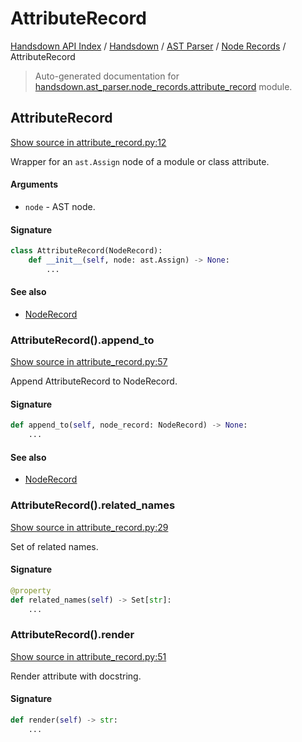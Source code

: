# AttributeRecord

[Handsdown API Index](../../../README.md#handsdown-api-index) /
[Handsdown](../../index.md#handsdown) /
[AST Parser](../index.md#ast-parser) /
[Node Records](./index.md#node-records) /
AttributeRecord

> Auto-generated documentation for [handsdown.ast_parser.node_records.attribute_record](https://github.com/vemel/handsdown/blob/main/handsdown/ast_parser/node_records/attribute_record.py) module.

## AttributeRecord

[Show source in attribute_record.py:12](https://github.com/vemel/handsdown/blob/main/handsdown/ast_parser/node_records/attribute_record.py#L12)

Wrapper for an `ast.Assign` node of a module or class attribute.

#### Arguments

- `node` - AST node.

#### Signature

```python
class AttributeRecord(NodeRecord):
    def __init__(self, node: ast.Assign) -> None:
        ...
```

#### See also

- [NodeRecord](./node_record.md#noderecord)

### AttributeRecord().append_to

[Show source in attribute_record.py:57](https://github.com/vemel/handsdown/blob/main/handsdown/ast_parser/node_records/attribute_record.py#L57)

Append AttributeRecord to NodeRecord.

#### Signature

```python
def append_to(self, node_record: NodeRecord) -> None:
    ...
```

#### See also

- [NodeRecord](./node_record.md#noderecord)

### AttributeRecord().related_names

[Show source in attribute_record.py:29](https://github.com/vemel/handsdown/blob/main/handsdown/ast_parser/node_records/attribute_record.py#L29)

Set of related names.

#### Signature

```python
@property
def related_names(self) -> Set[str]:
    ...
```

### AttributeRecord().render

[Show source in attribute_record.py:51](https://github.com/vemel/handsdown/blob/main/handsdown/ast_parser/node_records/attribute_record.py#L51)

Render attribute with docstring.

#### Signature

```python
def render(self) -> str:
    ...
```



